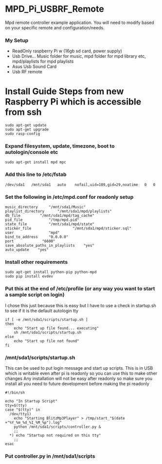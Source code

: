 # MPD_Pi_USBRF_Remote

Mpd remote controller example application.
You will need to modify based on your specific remote and configuration/needs.

### My Setup
- ReadOnly raspberry Pi w (16gb sd card, power supply)
- Usb Drive... Music folder for music, mpd folder for mpd library etc, mpd/playlists for mpd playlists
- Asus Usb Sound Card
- Usb RF remote

# Install Guide Steps from new Raspberry Pi which is accessible from ssh
```
sudo apt-get update
sudo apt-get upgrade
sudo rasp-config
```
### Expand filesystem, update, timezone, boot to autologin/console etc
```
sudo apt-get install mpd mpc
```
### Add this line to /etc/fstab 
```
/dev/sda1	/mnt/sda1	auto	nofail,uid=109,gid=29,noatime	0	0	
```
### Set the following in /etc/mpd.conf for readonly setup
```
music_directory		"/mnt/sda1/Music"
playlist_directory		"/mnt/sda1/mpd/playlists"
db_file			"/mnt/sda1/mpd/tag_cache"
pid_file			"/tmp/mpd.pid"
state_file			"/mnt/sda1/mpd/state"
sticker_file                   "/mnt/sda1/mpd/sticker.sql"
user				"mpd"
bind_to_address		"0.0.0.0"
port             "6600"
save_absolute_paths_in_playlists	"yes"
auto_update    "yes"
```
### Install other requirements
```
sudo apt-get install python-pip python-mpd
sudo pip install evdev
```
### Put this at the end of /etc/profile (or any way you want to start a sample script on login)
I chose this just because this is easy but I have to use a check in startup.sh to see if it is the default autologin tty
```
if [ -e /mnt/sda1/scripts/startup.sh ]
then
    echo "Start up file found... executing"
    sh /mnt/sda1/scripts/startup.sh
else
    echo "Start up file not found"
fi
```
### /mnt/sda1/scripts/startup.sh
This can be used to put login message and start up scripts.
This is in USB which is writable even after pi is readonly so you can use this to make other changes
Any installation will not be easy after readonly so make sure you install all you need to future development before making the pi readonly 
```
#!/bin/sh

echo "In Startup Script"
tty=$(tty)
case "$(tty)" in
  /dev/tty1) 
    echo "Starting BlitzMp3Player" > /tmp/start_"$(date +"%Y_%m_%d_%I_%M_%p").log"
    python /mnt/sda1/scripts/controller.py &
    ;;
  *) echo "Startup not required on this tty"
    ;;
esac
```
### Put controller.py in /mnt/sda1/scripts
